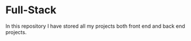 # Full-Stack
In this repository I have stored all my projects both front end and back end projects.
